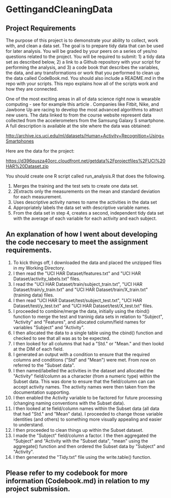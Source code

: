 # GettingandCleaningData
## Project Requirements
The purpose of this project is to demonstrate your ability to collect, work with, and clean a data set. The goal is to prepare tidy data that can be used for later analysis. You will be graded by your peers on a series of yes/no questions related to the project. You will be required to submit: 1) a tidy data set as described below, 2) a link to a Github repository with your script for performing the analysis, and 3) a code book that describes the variables, the data, and any transformations or work that you performed to clean up the data called CodeBook.md. You should also include a README.md in the repo with your scripts. This repo explains how all of the scripts work and how they are connected. 

One of the most exciting areas in all of data science right now is wearable computing - see for example this article . Companies like Fitbit, Nike, and Jawbone Up are racing to develop the most advanced algorithms to attract new users. The data linked to from the course website represent data collected from the accelerometers from the Samsung Galaxy S smartphone. A full description is available at the site where the data was obtained:

http://archive.ics.uci.edu/ml/datasets/Human+Activity+Recognition+Using+Smartphones

Here are the data for the project:

https://d396qusza40orc.cloudfront.net/getdata%2Fprojectfiles%2FUCI%20HAR%20Dataset.zip

 You should create one R script called run_analysis.R that does the following. 

 1. Merges the training and the test sets to create one data set.
 2. 2Extracts only the measurements on the mean and standard deviation for each measurement. 
 3. Uses descriptive activity names to name the activities in the data set  
 4. Appropriately labels the data set with descriptive variable names. 
 5. From the data set in step 4, creates a second, independent tidy data set with the average of each variable for each activity and   each subject.


## An explanation of how I went about developing the code neccesary to meet the assignment requirements.
1. To kick things off, I downloaded the data and placed the unzipped files in my Working Directory.
2. I then read the "UCI HAR Dataset/features.txt" and "UCI HAR Dataset/activity_labels.txt" files.
3. I read the "UCI HAR Dataset/train/subject_train.txt", "UCI HAR Dataset/train/y_train.txt" and "UCI HAR Dataset/train/X_train.txt"    (training data) files.
4. I then read "UCI HAR Dataset/test/subject_test.txt", "UCI HAR Dataset/test/y_test.txt" and "UCI HAR Dataset/test/X_test.txt"        files.
5. I proceeded to combine/merge the data, initially using the rbind() function to merge the test and traninig data sets in relation    to "Subject", "Activity" and "Features", and allocated column/field names for variables "Subject" and "Activity".
6. I then allocated the data to a single table using the cbind() function and checked to see that all was as to be expected. 
7. I then looked for all columns that had a "Std." or "Mean." and then lookd at the DIM of each field.
8. I generated an output with a condition to ensure that the required columns and conditions ("Std" and "Mean") were met.  From now    on referred to the "Subset data".
9. I then named/labelled the activities in the dataset and allocated the "Activity" field/column as a character (from a numeric        type) within the Subset data.  This was done to ensure that the field/column can can accept activity names.  The activity           names were then taken from the documentation supporting.  
10. I then enabled the Activity variable to be factored for future processing (changing naming conventions with the Subset data).
11. I then looked at te field/column names within the Subset data (all data that had "Std." and "Mean" data).  I proceeded to change    those variable identities (and others) to something more visually appealing and easier to understand.
12. I then proceeded to clean things up within the Subset dataset.
13. I made the "Subject" field/column a factor.  I the then aggregated the "Subject" and "Activity with the "Subset data", "mean"       using the aggregate() function and then ordered the Subset data by "Subject" and "Activity".
14. I then generated the "Tidy.txt" file using the write.table() function.

## Please refer to my codebook for more information (Codebook.md) in relation to my project submission.
